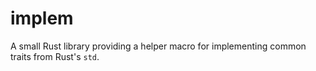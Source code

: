 # implem

A small Rust library providing a helper macro for implementing common traits from Rust's `std`.
